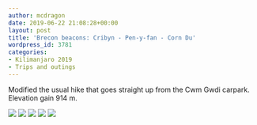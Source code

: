 ```yaml
---
author: mcdragon
date: 2019-06-22 21:08:28+00:00
layout: post
title: 'Brecon beacons: Cribyn - Pen-y-fan - Corn Du'
wordpress_id: 3781
categories:
- Kilimanjaro 2019
- Trips and outings
---
```


Modified the usual hike that goes straight up from the Cwm Gwdi carpark. Elevation gain 914 m.

![](https://img.mcdowell.si/2019/06/2019-06-22-13.04.04-1024x576.jpg)
![](https://img.mcdowell.si/2019/06/2019-06-22-13.41.33-1024x576.jpg)
![](https://img.mcdowell.si/2019/06/2019-06-22-14.24.37-1024x576.jpg)
![](https://img.mcdowell.si/2019/06/2019-06-22-14.24.42-1024x576.jpg)
![](https://img.mcdowell.si/2019/06/2019-06-22-14.24.49-1024x577.jpg)


